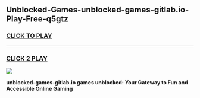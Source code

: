 
## Unblocked-Games-unblocked-games-gitlab.io-Play-Free-q5gtz
<h3>
<a href="https://premium76.site?title=unblocked-games-gitlab.io&ref=23A">CLICK TO PLAY</a></h3>
<hr>

<h3>
<a href="https://premium76.site?title=unblocked-games-gitlab.io&ref=23A">CLICK 2 PLAY</a>
  
</h3>

<a href="https://premium76.site?title=unblocked-games-gitlab.io&ref=23A"><img src="https://clearcache.store/games.png"></a>


**unblocked-games-gitlab.io games unblocked: Your Gateway to Fun and Accessible Online Gaming**
